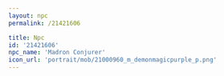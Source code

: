 ```yaml
---
layout: npc
permalink: /21421606

title: Npc
id: '21421606'
npc_name: 'Madron Conjurer'
icon_url: 'portrait/mob/21000960_m_demonmagicpurple_p.png'
---
```

